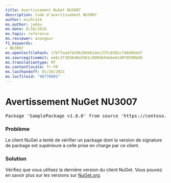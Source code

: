 ```yaml
---
title: Avertissement NuGet NU3007
description: Code d’avertissement NU3007
author: mishra14
ms.author: jodou
ms.date: 8/16/2018
ms.topic: reference
ms.reviewer: anangaur
f1_keywords:
- NU3007
ms.openlocfilehash: 17bffaa4f43d62684614ec375c8381c748d9d447
ms.sourcegitcommit: ee6c3f203648a5561c809db54ebeb1d0f0598b68
ms.translationtype: MT
ms.contentlocale: fr-FR
ms.lasthandoff: 01/26/2021
ms.locfileid: "98778892"
---
```

# <a name="nuget-warning-nu3007"></a>Avertissement NuGet NU3007

<pre>Package 'SamplePackage v1.0.0' from source 'https://contoso.com/index.json': The package signature format version is not supported. Updating your client may solve this problem.</pre>

### <a name="issue"></a>Problème

Le client NuGet a tenté de vérifier un package dont la version de signature de package est supérieure à celle prise en charge par ce client.


### <a name="solution"></a>Solution

Vérifiez que vous utilisez la dernière version du client NuGet. Vous pouvez en savoir plus sur les versions sur [NuGet.org](https://www.nuget.org/downloads).


